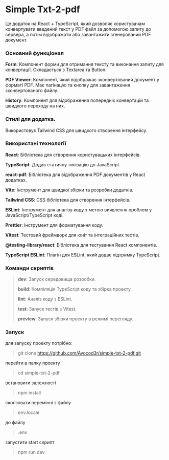 # Simple Txt-2-pdf
Це додаток на React + TypeScript, який дозволяє користувачам конвертувати введений текст у PDF файл за допомогою запиту до сервера, а потім відображати або завантажити згенерований PDF документ.


### Основний функціонал
**Form**: Компонент форми для отримання тексту та виконання запиту для конвертації. Складається з Textarea та Button.

**PDF Viewer**: Компонент, який відображає зконвертований документ у форматі PDF. Має пагінацію та кнопку для завантаження зконвертованого файлу.

**History**: Компонент для відображення попередніх конвертацій та швидкого переходу на них.

### Стилі для додатка.
Використовує Tailwind CSS для швидкого створення інтерфейсу.

### Використані технології
**React**: Бібліотека для створення користувацьких інтерфейсів.

**TypeScript**: Додає статичну типізацію до JavaScript.

**react-pdf**: Бібліотека для відображення PDF документів у React додатках.

**Vite**: Інструмент для швидкої збірки та розробки додатків.

**Tailwind CSS**: CSS бібліотека для створення інтерфейсів.

**ESLint**: Інструмент для аналізу коду з метою виявлення проблем у JavaScript/TypeScript коді.

**Prettier**: Інструмент для форматування коду.

**Vitest**: Тестовий фреймворк для юніт та інтеграційних тестів.

**@testing-library/react**: Бібліотека для тестування React компонентів.

**TypeScript ESLint**: Плагін для ESLint, який додає підтримку TypeScript.

### Команди скриптів
> **dev**: Запуск середовища розробки.
>
> **build**: Компіляція TypeScript коду та збірка проекту.
>
> **lint**: Аналіз коду з ESLint.
>
> **test**: Запуск тестів з Vitest.
>
> **preview**: Запуск збірки проекту в режимі перегляду.


### Запуск
для запуску проекту потрібно:

> git clone https://github.com/Avocod3r/simple-txt-2-pdf.git


перейти в папку проекту

> cd simple-txt-2-pdf


встановити залежності

> npm install


скопіювати перемінні з файлу

> env.locale

до файлу 
> .env


запустити start скрипт
> npm run dev

